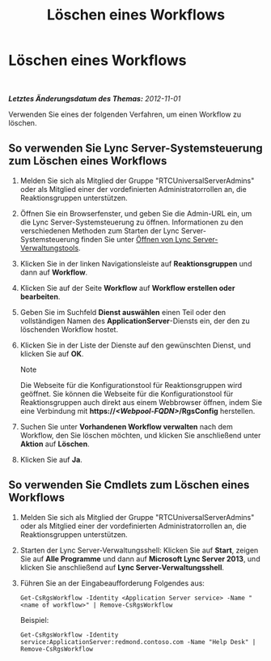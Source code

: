 ﻿---
title: Löschen eines Workflows
TOCTitle: Löschen eines Workflows
ms:assetid: 0469a6b8-ce1e-459b-bc3d-4c8adf2d97d5
ms:mtpsurl: https://technet.microsoft.com/de-de/library/Gg520944(v=OCS.15)
ms:contentKeyID: 49293029
ms.date: 05/19/2016
mtps_version: v=OCS.15
ms.translationtype: HT
---

# Löschen eines Workflows

 

_**Letztes Änderungsdatum des Themas:** 2012-11-01_

Verwenden Sie eines der folgenden Verfahren, um einen Workflow zu löschen.

## So verwenden Sie Lync Server-Systemsteuerung zum Löschen eines Workflows

1.  Melden Sie sich als Mitglied der Gruppe "RTCUniversalServerAdmins" oder als Mitglied einer der vordefinierten Administratorrollen an, die Reaktionsgruppen unterstützen.

2.  Öffnen Sie ein Browserfenster, und geben Sie die Admin-URL ein, um die Lync Server-Systemsteuerung zu öffnen. Informationen zu den verschiedenen Methoden zum Starten der Lync Server-Systemsteuerung finden Sie unter [Öffnen von Lync Server-Verwaltungstools](lync-server-2013-open-lync-server-administrative-tools.md).

3.  Klicken Sie in der linken Navigationsleiste auf **Reaktionsgruppen** und dann auf **Workflow**.

4.  Klicken Sie auf der Seite **Workflow** auf **Workflow erstellen oder bearbeiten**.

5.  Geben Sie im Suchfeld **Dienst auswählen** einen Teil oder den vollständigen Namen des **ApplicationServer**-Diensts ein, der den zu löschenden Workflow hostet.

6.  Klicken Sie in der Liste der Dienste auf den gewünschten Dienst, und klicken Sie auf **OK**.
    

    > [!NOTE]
    > Die Webseite für die Konfigurationstool für Reaktionsgruppen wird geöffnet. Sie können die Webseite für die Konfigurationstool für Reaktionsgruppen auch direkt aus einem Webbrowser öffnen, indem Sie eine Verbindung mit <STRONG>https://<EM>&lt;Webpool-FQDN&gt;</EM>/RgsConfig</STRONG> herstellen.



7.  Suchen Sie unter **Vorhandenen Workflow verwalten** nach dem Workflow, den Sie löschen möchten, und klicken Sie anschließend unter **Aktion** auf **Löschen**.

8.  Klicken Sie auf **Ja**.

## So verwenden Sie Cmdlets zum Löschen eines Workflows

1.  Melden Sie sich als Mitglied der Gruppe "RTCUniversalServerAdmins" oder als Mitglied einer der vordefinierten Administratorrollen an, die Reaktionsgruppen unterstützen.

2.  Starten der Lync Server-Verwaltungsshell: Klicken Sie auf **Start**, zeigen Sie auf **Alle Programme** und dann auf **Microsoft Lync Server 2013**, und klicken Sie anschließend auf **Lync Server-Verwaltungsshell**.

3.  Führen Sie an der Eingabeaufforderung Folgendes aus:
    
        Get-CsRgsWorkflow -Identity <Application Server service> -Name "<name of workflow>" | Remove-CsRgsWorkflow
    
    Beispiel:
    
        Get-CsRgsWorkflow -Identity service:ApplicationServer:redmond.contoso.com -Name "Help Desk" | Remove-CsRgsWorkflow


